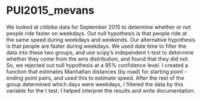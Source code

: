 # PUI2015_mevans

We looked at citibike data for September 2015 to determine whether or not people ride faster on weekdays.
Out null hypothesis is that people ride at the same speed during weekdays and weekends.
Our alternative hypothesis is that people are faster during weekdays.
We used date time to filter the data into these two groups, and use scipy’s independent t-test to determine whether they come from the ams distribution, and found that they did not. So, we rejected out null hypothesis at a 95% confidence level.
I created a function that estimates Manhattan distances (by road) for starting point - ending point pairs, and used this to estimate speed. After the rest of the group determined which days were weekdays, I filtered the data by this variable for the t test. I helped interpret the results and write documentation.